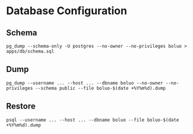 # Database Configuration

## Schema

```
pg_dump --schema-only -U postgres --no-owner --no-privileges boluo > apps/db/schema.sql
```

## Dump

```
pg_dump --username ... --host ... --dbname boluo --no-owner --no-privileges --schema public --file boluo-$(date +%Y%m%d).dump
```

## Restore

```
psql --username ... --host ... --dbname boluo --file boluo-$(date +%Y%m%d).dump
```
